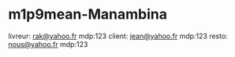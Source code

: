 # m1p9mean-Manambina

livreur:
rak@yahoo.fr mdp:123
client:
jean@yahoo.fr mdp:123
resto:
nous@yahoo.fr mdp:123
